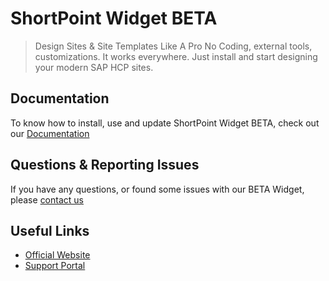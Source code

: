 # ShortPoint Widget BETA
> Design Sites & Site Templates Like A Pro
No Coding, external tools, customizations. It works everywhere. Just install and start designing your modern SAP HCP sites.


## Documentation

To know how to install, use and update ShortPoint Widget BETA, check out our [Documentation](//github.com/ShortPoint/shortpoint-widget-beta/wiki)

## Questions & Reporting Issues

If you have any questions, or found some issues with our BETA Widget, please [contact us](http://support.shortpoint.com/support/tickets/new)


## Useful Links

* [Official Website](http://www.shortpoint.com/)
* [Support Portal](http://support.shortpoint.com/)
